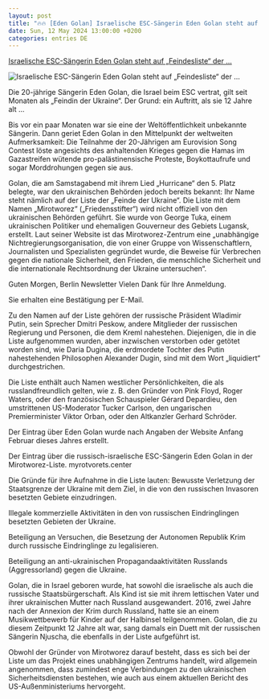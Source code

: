 ```yaml
---
layout: post
title: "🔥🔥 [Eden Golan] Israelische ESC-Sängerin Eden Golan steht auf „Feindesliste“ der ..."
date: Sun, 12 May 2024 13:00:00 +0200
categories: entries DE
---
```

[Israelische ESC-Sängerin Eden Golan steht auf „Feindesliste“ der ...](https://www.berliner-zeitung.de/politik-gesellschaft/geopolitik/israelische-esc-saengerin-eden-golan-steht-auf-feindesliste-der-ukraine-li.2214294)

![Israelische ESC-Sängerin Eden Golan steht auf „Feindesliste“ der ...](https://berliner-zeitung.imgix.net/2024/05/12/1c1c5808-7cff-4ac3-8e4a-4e9ca35b9621.jpeg?w=1024&auto=format)

Die 20-jährige Sängerin Eden Golan, die Israel beim ESC vertrat, gilt seit Monaten als „Feindin der Ukraine“. Der Grund: ein Auftritt, als sie 12 Jahre alt ...

Bis vor ein paar Monaten war sie eine der Weltöffentlichkeit unbekannte Sängerin. Dann geriet Eden Golan in den Mittelpunkt der weltweiten Aufmerksamkeit: Die Teilnahme der 20-Jährigen am Eurovision Song Contest löste angesichts des anhaltenden Krieges gegen die Hamas im Gazastreifen wütende pro-palästinensische Proteste, Boykottaufrufe und sogar Morddrohungen gegen sie aus.

Golan, die am Samstagabend mit ihrem Lied „Hurricane“ den 5. Platz belegte, war den ukrainischen Behörden jedoch bereits bekannt: Ihr Name steht nämlich auf der Liste der „Feinde der Ukraine“. Die Liste mit dem Namen „Mirotworez“ („Friedensstifter“) wird nicht offiziell von den ukrainischen Behörden geführt. Sie wurde von George Tuka, einem ukrainischen Politiker und ehemaligen Gouverneur des Gebiets Lugansk, erstellt. Laut seiner Website ist das Mirotworez-Zentrum eine „unabhängige Nichtregierungsorganisation, die von einer Gruppe von Wissenschaftlern, Journalisten und Spezialisten gegründet wurde, die Beweise für Verbrechen gegen die nationale Sicherheit, den Frieden, die menschliche Sicherheit und die internationale Rechtsordnung der Ukraine untersuchen“.

Guten Morgen, Berlin Newsletter Vielen Dank für Ihre Anmeldung.

Sie erhalten eine Bestätigung per E-Mail.

Zu den Namen auf der Liste gehören der russische Präsident Wladimir Putin, sein Sprecher Dmitri Peskow, andere Mitglieder der russischen Regierung und Personen, die dem Kreml nahestehen. Diejenigen, die in die Liste aufgenommen wurden, aber inzwischen verstorben oder getötet worden sind, wie Daria Dugina, die erdmordete Tochter des Putin nahestehenden Philosophen Alexander Dugin, sind mit dem Wort „liquidiert“ durchgestrichen.

Die Liste enthält auch Namen westlicher Persönlichkeiten, die als russlandfreundlich gelten, wie z. B. den Gründer von Pink Floyd, Roger Waters, oder den französischen Schauspieler Gérard Depardieu, den umstrittenen US-Moderator Tucker Carlson, den ungarischen Premierminister Viktor Orban, oder den Altkanzler Gerhard Schröder.



Der Eintrag über Eden Golan wurde nach Angaben der Website Anfang Februar dieses Jahres erstellt.

Der Eintrag über die russisch-israelische ESC-Sängerin Eden Golan in der Mirotworez-Liste. myrotvorets.center

Die Gründe für ihre Aufnahme in die Liste lauten: Bewusste Verletzung der Staatsgrenze der Ukraine mit dem Ziel, in die von den russischen Invasoren besetzten Gebiete einzudringen.

Illegale kommerzielle Aktivitäten in den von russischen Eindringlingen besetzten Gebieten der Ukraine.

Beteiligung an Versuchen, die Besetzung der Autonomen Republik Krim durch russische Eindringlinge zu legalisieren.

Beteiligung an anti-ukrainischen Propagandaaktivitäten Russlands (Aggressorland) gegen die Ukraine.

Golan, die in Israel geboren wurde, hat sowohl die israelische als auch die russische Staatsbürgerschaft. Als Kind ist sie mit ihrem lettischen Vater und ihrer ukrainischen Mutter nach Russland ausgewandert. 2016, zwei Jahre nach der Annexion der Krim durch Russland, hatte sie an einem Musikwettbewerb für Kinder auf der Halbinsel teilgenommen. Golan, die zu diesem Zeitpunkt 12 Jahre alt war, sang damals ein Duett mit der russischen Sängerin Njuscha, die ebenfalls in der Liste aufgeführt ist.

Obwohl der Gründer von Mirotworez darauf besteht, dass es sich bei der Liste um das Projekt eines unabhängigen Zentrums handelt, wird allgemein angenommen, dass zumindest enge Verbindungen zu den ukrainischen Sicherheitsdiensten bestehen, wie auch aus einem aktuellen Bericht des US-Außenministeriums hervorgeht.

